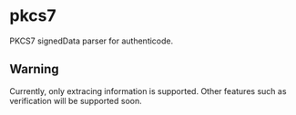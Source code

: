 # pkcs7
PKCS7 signedData parser for authenticode.

## Warning
Currently, only extracing information is supported. Other features such as verification will be supported soon.
